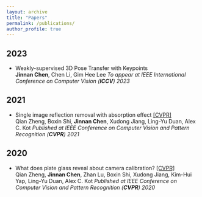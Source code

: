 ```yaml
---
layout: archive
title: "Papers"
permalink: /publications/
author_profile: true
---
```



## 2023

* Weakly-supervised 3D Pose Transfer with Keypoints \
  **Jinnan Chen**, Chen Li, Gim Hee Lee
  *To appear at IEEE International Conference on Computer Vision (**ICCV**) 2023*
  
## 2021

* Single image reflection removal with absorption effect [[CVPR]](https://openaccess.thecvf.com/content/CVPR2021/html/Zheng_Single_Image_Reflection_Removal_With_Absorption_Effect_CVPR_2021_paper.html) \
  Qian Zheng, Boxin Shi, **Jinnan Chen**, Xudong Jiang, Ling-Yu Duan, Alex C. Kot
  *Published at IEEE Conference on Computer Vision and Pattern Recognition (**CVPR**) 2021*
  
## 2020

* What does plate glass reveal about camera calibration? [[CVPR]](https://openaccess.thecvf.com/content_CVPR_2020/html/Zheng_What_Does_Plate_Glass_Reveal_About_Camera_Calibration_CVPR_2020_paper.html) \
  Qian Zheng, **Jinnan Chen**, Zhan Lu, Boxin Shi, Xudong Jiang, Kim-Hui Yap, Ling-Yu Duan, Alex C. Kot
  *Published at IEEE Conference on Computer Vision and Pattern Recognition (**CVPR**) 2020*
